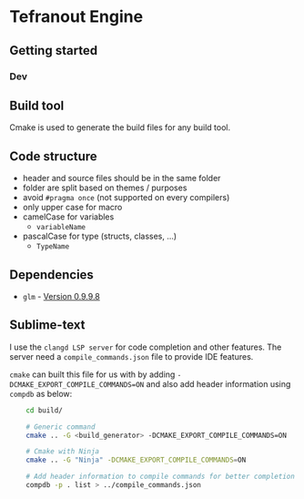 # Tefranout Engine

## Getting started
### Dev


## Build tool
Cmake is used to generate the build files for any build tool.

## Code structure
  - header and source files should be in the same folder
  - folder are split based on themes / purposes
  - avoid `#pragma once` (not supported on every compilers)
  - only upper case for macro
  - camelCase for variables
    - `variableName`
  - pascalCase for type (structs, classes, ...)
    - `TypeName`


## Dependencies
  - `glm` - [Version 0.9.9.8](https://github.com/g-truc/glm/releases/tag/0.9.9.8)


## Sublime-text
I use the `clangd LSP server` for code completion and other features.
The server need a `compile_commands.json` file to provide IDE features.

`cmake` can built this file for us with by adding `-DCMAKE_EXPORT_COMPILE_COMMANDS=ON` and also add header information using `compdb` as below:
```bash
    cd build/

    # Generic command
    cmake .. -G <build_generator> -DCMAKE_EXPORT_COMPILE_COMMANDS=ON

    # Cmake with Ninja
    cmake .. -G "Ninja" -DCMAKE_EXPORT_COMPILE_COMMANDS=ON

    # Add header information to compile commands for better completion
    compdb -p . list > ../compile_commands.json
```
